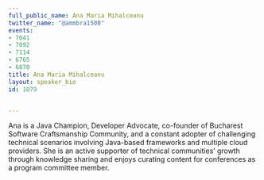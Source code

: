 ---
full_public_name: Ana Maria Mihalceanu
twitter_name: "@ammbra1508"
events:
- 7041
- 7092
- 7114
- 6765
- 6870
title: Ana Maria Mihalceanu
layout: speaker_bio
id: 1879

---
Ana is a Java Champion, Developer Advocate, co-founder of Bucharest Software Craftsmanship Community, and a constant adopter of challenging technical scenarios involving Java-based frameworks and multiple cloud providers. She is an active supporter of technical communities’ growth through knowledge sharing and enjoys curating content for conferences as a program committee member. 